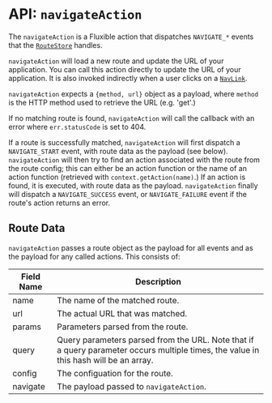 # API: `navigateAction`

The `navigateAction` is a Fluxible action that dispatches `NAVIGATE_*` events that the [`RouteStore`](RouteStore.md) handles.

`navigateAction` will load a new route and update the URL of your application. You can call this action directly to update the URL of your application. It is also invoked indirectly when a user clicks on a [`NavLink`](NavLink.md).

`navigateAction` expects a `{method, url}` object as a payload, where `method` is the HTTP method used to retrieve the URL (e.g. 'get'.)

If no matching route is found, `navigateAction` will call the callback with an error where `err.statusCode` is set to 404.

If a route is successfully matched, `navigateAction` will first dispatch a `NAVIGATE_START` event, with route data as the payload (see below). `navigateAction` will then try to find an action associated with the route from the route config; this can either be an action function or the name of an action function (retrieved with `context.getAction(name)`.) If an action is found, it is executed, with route data as the payload. `navigateAction` finally will dispatch a `NAVIGATE_SUCCESS` event, or `NAVIGATE_FAILURE` event if the route's action returns an error.

## Route Data

`navigateAction` passes a route object as the payload for all events and as the payload for any called actions. This consists of:

| Field Name | Description                             |
|------------|-----------------------------------------|
| name       | The name of the matched route.          |
| url        | The actual URL that was matched.        |
| params     | Parameters parsed from the route.       |
| query      | Query parameters parsed from the URL. Note that if a query parameter occurs multiple times, the value in this hash will be an array. |
| config     | The configuation for the route.         |
| navigate   | The payload passed to `navigateAction`. |
